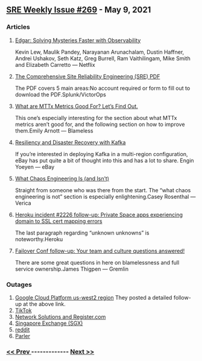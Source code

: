 ## [SRE Weekly Issue #269](https://sreweekly.com/sre-weekly-issue-269/) - May 9, 2021
### Articles

1. [Edgar: Solving Mysteries Faster with Observability](https://netflixtechblog.com/edgar-solving-mysteries-faster-with-observability-e1a76302c71f)

    Kevin Lew, Maulik Pandey, Narayanan Arunachalam, Dustin Haffner, Andrei Ushakov, Seth Katz, Greg Burrell, Ram Vaithilingam, Mike Smith and Elizabeth Carretto — Netflix
1. [The Comprehensive Site Reliability Engineering (SRE) PDF](https://victorops.com/blog/the-comprehensive-site-reliability-engineering-sre-pdf)

    The PDF covers 5 main areas:No account required or form to fill out to download the PDF.Splunk/VictorOps
1. [What are MTTx Metrics Good For? Let’s Find Out.](https://www.blameless.com/blog/what-are-mttx-metrics-good-for)

    This one’s especially interesting for the section about what MTTx metrics aren’t good for, and the following section on how to improve them.Emily Arnott — Blameless
1. [Resiliency and Disaster Recovery with Kafka](https://tech.ebayinc.com/engineering/resiliency-and-disaster-recovery-with-kafka/)

    If you’re interested in deploying Kafka in a multi-region configuration, eBay has put quite a bit of thought into this and has a lot to share. Engin Yoeyen — eBay
1. [What Chaos Engineering Is (and Isn’t)](https://www.verica.io/blog/what-chaos-engineering-is-and-isnt/)

    Straight from someone who was there from the start. The “what chaos engineering is not” section is especially enlightening.Casey Rosenthal — Verica
1. [Heroku incident #2226 follow-up: Private Space apps experiencing domain to SSL cert mapping errors](https://status.heroku.com/incidents/2226)

    The last paragraph regarding “unknown unknowns” is noteworthy.Heroku
1. [Failover Conf follow-up: Your team and culture questions answered!](https://www.gremlin.com//blog/failover-conf-follow-up-your-team-and-culture-questions-answered/)

    There are some great questions in here on blamelessness and full service ownership.James Thigpen — Gremlin
### Outages

1. [Google Cloud Platform us-west2 region](https://status.cloud.google.com/incidents/eCPQKkKcFy6NYXExnPXL)
    They posted a detailed follow-up at the above link.
1. [TikTok](https://www.dailymail.co.uk/sciencetech/article-9540515/TikTok-appears-ban-accounts-overnight-outage.html)
1. [Network Solutions and Register.com](https://www.bleepingcomputer.com/news/technology/network-solutions-and-registercom-hit-by-ongoing-dns-outage/)
1. [Singapore Exchange (SGX)](https://www.finews.asia/finance/34415-sgx-restores-services-after-outage-singapore-exchange)
1. [reddit](https://reddit.statuspage.io/incidents/n65369gfkvk0)
1. [Parler](https://twitter.com/parler_app/status/1389870151726678023)

### [ << Prev ](sreweekly-268.md) ------------- [ Next >> ](sreweekly-270.md)